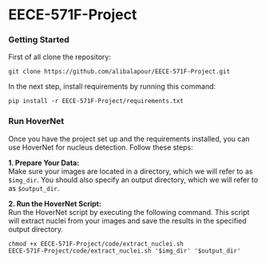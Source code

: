 # EECE-571F-Project

### Getting Started
First of all clone the repository:
```
git clone https://github.com/alibalapour/EECE-571F-Project.git
```

In the next step, install requirements by running this command:
```
pip install -r EECE-571F-Project/requirements.txt
```

### Run HoverNet
Once you have the project set up and the requirements installed, you can use HoverNet for nucleus detection. Follow these steps:

**1. Prepare Your Data:** \
Make sure your images are located in a directory, which we will refer to as `$img_dir`. You should also specify an output directory, which we will refer to as `$output_dir`.

**2. Run the HoverNet Script:** \
Run the HoverNet script by executing the following command. This script will extract nuclei from your images and save the results in the specified output directory.
```
chmod +x EECE-571F-Project/code/extract_nuclei.sh
EECE-571F-Project/code/extract_nuclei.sh '$img_dir' '$output_dir'
```


